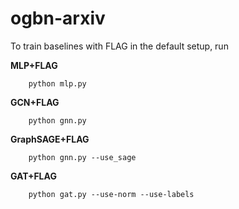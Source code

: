 # ogbn-arxiv

To train baselines with FLAG in the default setup, run

**MLP+FLAG**
                    
        python mlp.py

**GCN+FLAG**

        python gnn.py

**GraphSAGE+FLAG**
        
        python gnn.py --use_sage

**GAT+FLAG**
        
        python gat.py --use-norm --use-labels

```

